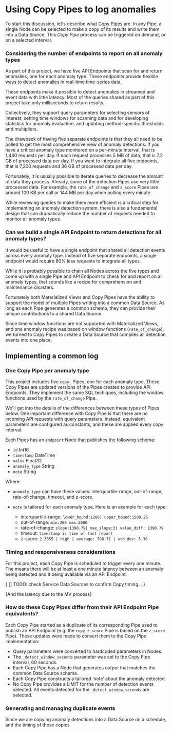 # Using Copy Pipes to log anomalies

To start this discussion, let's describe what [Copy Pipes](https://www.tinybird.co/docs/publish/copy-pipes.html#copy-pipes) are. In any Pipe, a single Node can be selected to make a copy of its results and write them into a Data Source. This *Copy Pipe* process can be triggered on demand, or on a selected interval. 

### Considering the number of endpoints to report on all anomaly types

As part of this project, we have five API Endpoints that scan for and return anomalies, one for each anomaly type. These endpoints provide flexible ways to detect anomalies in real-time time-series data. 

These endpoints make it possible to detect anomalies in streamed and event data with little latency. Most of the queries shared as part of this project take only milliseconds to return results. 

Collectively, they support query parameters for selecting sensors of interest, setting time windows for scanning data and for developing statistics for anomaly evaluation, and updating method-specific thresholds and multipliers. 

The drawback of having five separate endpoints is that they all need to be polled to get the most comprehensive view of anomaly detections. If you have a critical anomaly type monitored on a per-minute interval, that is 1,440 requests per day. If each request processes 5 MB of data, that is 7.2 GB of processed data per day. If you want to integrate all five endpoints, that is 7,200 requests and 36 GB of processed data per day. 

Fortunately, it is usually possible to iterate queries to decrease the amount of data they process. Already, some of the detection Pipes use very little processed data. For example, the `rate_of_change` and `z_score` Pipes use around 100 KB per call or 144 MB per day when polling every minute. 

While reviewing queries to make them more efficient is a critical step for implementing an anomaly detection system, there is also a fundamental design that can dramatically reduce the number of requests needed to monitor all anomaly types. 

### Can we build a single API Endpoint to return detections for all anomaly types? 

It would be useful to have a single endpoint that shared all detection events across every anomaly type. Instead of five separate endpoints, a single endpoint would require 80% less requests to integrate all types.  

While it is probably possible to chain all Nodes across the five types and come up with a single Pipe and API Endpoint to check for and report on all anomaly types, that sounds like a recipe for comprehension and maintenance disasters. 

Fortunately both Materialized Views and Copy Pipes have the ability to support the model of multiple Pipes writing into a common Data Source. As long as each Pipe generates a common schema, they can provide their unique contributions to a shared Data Source. 

Since time window functions are not supported with Materialized Views, and one anomaly recipe was based on window functions (`rate_of_change`), we turned to Copy Pipes to create a Data Source that compiles all detection events into one place. 

## Implementing a common log

### One Copy Pipe per anomaly type 

This project includes five `copy_` Pipes, one for each anomaly type. These Copy Pipes are updated versions of the Pipes created to provide API Endpoints. They implement the same SQL techiques, including the window functions used by the `rate_of_change` Pipe.

We'll get into the details of the differences between these types of Pipes below. One important difference with Copy Pipe is that there are no incoming API requests with query parameters. Instead, equivalent parameters are configured as constants, and these are applied every copy interval.  

Each Pipes has an `endpoint` Node that publishes the following schema:

* `id` Int16
* `timestamp` DateTime
* `value` Float32
* `anomaly_type` String
* `note` String

Where:

* `anomaly_type` can have these values: interquartile-range, out-of-range, rate-of-change, timeout, and z-score.
* `note` is tailored for each anomaly type. Here is an example for each type:
  
  * interquartile-range: `lower_bound:1286| upper_bound:1509.25`
  * out-of-range: `min:200 max:2000`
  * rate-of-change: `slope:1390.79| max_slope:3| value_diff: 1390.79`
  * timeout: `timestamp is time of last report` 
  * z-score: `2.3355 | high | average: 798.71 | std_dev: 5.38`

### Timing and responsiveness considerations

For this project, each Copy Pipe is scheduled to trigger every one minute. The means there will be at least a one minute latency between an anomaly being detected and it being available via an API Endpoint. 

{ [] TODO: check Service Data Sources to confirm Copy timing... }

{And the latency due to the MV process}


### How do these Copy Pipes differ from their API Endpoint Pipe equivalents?

Each Copy Pipe started as a duplicate of its corresponding Pipe used to publish an API Endpoint (e.g. the `copy_z_score` Pipe is based on the `z_score` Pipe). These updates were made to convert them to the Copy Pipe implementation:

* Query parameters were converted to hardcoded parameters in Nodes. 
* The `_detect_window_seconds` parameter was set to the Copy Pipe interval, 60 seconds.
* Each Copy Pipe has a Node that generates output that matches the common Data Source schema.
* Each Copy Pipe constructs a tailored ‘note’ about the anomaly detected. 
* No Copy Pipe provides a LIMIT for the number of detection events selected.  All events detected for the `_detect_window_seconds` are selected. 

### Generating and managing duplicate events

Since we are copying anomaly detections into a Data Source on a schedule, and the timing of those copies 



